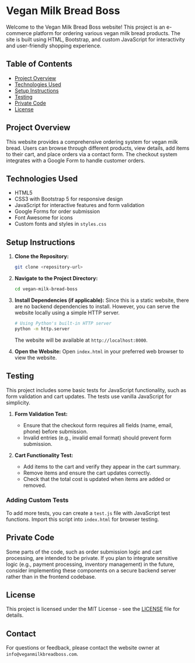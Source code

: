 # Vegan Milk Bread Boss

Welcome to the Vegan Milk Bread Boss website! This project is an e-commerce platform for ordering various vegan milk bread products. The site is built using HTML, Bootstrap, and custom JavaScript for interactivity and user-friendly shopping experience.

## Table of Contents

- [Project Overview](#project-overview)
- [Technologies Used](#technologies-used)
- [Setup Instructions](#setup-instructions)
- [Testing](#testing)
- [Private Code](#private-code)
- [License](#license)

## Project Overview

This website provides a comprehensive ordering system for vegan milk bread. Users can browse through different products, view details, add items to their cart, and place orders via a contact form. The checkout system integrates with a Google Form to handle customer orders.

## Technologies Used

- HTML5
- CSS3 with Bootstrap 5 for responsive design
- JavaScript for interactive features and form validation
- Google Forms for order submission
- Font Awesome for icons
- Custom fonts and styles in `styles.css`

## Setup Instructions

1. **Clone the Repository:**
    ```bash
    git clone <repository-url>
    ```

2. **Navigate to the Project Directory:**
    ```bash
    cd vegan-milk-bread-boss
    ```

3. **Install Dependencies (if applicable):**
    Since this is a static website, there are no backend dependencies to install. However, you can serve the website locally using a simple HTTP server.
    ```bash
    # Using Python's built-in HTTP server
    python -m http.server
    ```
    The website will be available at `http://localhost:8000`.

4. **Open the Website:**
    Open `index.html` in your preferred web browser to view the website.

## Testing

This project includes some basic tests for JavaScript functionality, such as form validation and cart updates. The tests use vanilla JavaScript for simplicity.

1. **Form Validation Test:**
    - Ensure that the checkout form requires all fields (name, email, phone) before submission.
    - Invalid entries (e.g., invalid email format) should prevent form submission.

2. **Cart Functionality Test:**
    - Add items to the cart and verify they appear in the cart summary.
    - Remove items and ensure the cart updates correctly.
    - Check that the total cost is updated when items are added or removed.

### Adding Custom Tests

To add more tests, you can create a `test.js` file with JavaScript test functions. Import this script into `index.html` for browser testing.

## Private Code

Some parts of the code, such as order submission logic and cart processing, are intended to be private. If you plan to integrate sensitive logic (e.g., payment processing, inventory management) in the future, consider implementing these components on a secure backend server rather than in the frontend codebase.

## License

This project is licensed under the MIT License - see the [LICENSE](LICENSE) file for details.

## Contact

For questions or feedback, please contact the website owner at `info@veganmilkbreadboss.com`.
